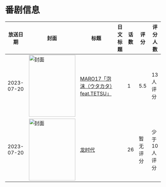 # 番剧信息

|放送日期|封面|标题|日文标题|话数|评分|评分人数|
|---|---|---|---|---|---|---|
|2023-07-20|<img src="https://lain.bgm.tv/pic/cover/c/39/f7/446447_d4jza.jpg" alt="封面" style="width:150px;height:200px;object-fit:cover;">|[MARO17「泡沫（ウタカタ）feat.TETSU」](https://bangumi.tv/subject/446447)||1|5.5|13人评分|
|2023-07-20|<img src="https://lain.bgm.tv/pic/cover/c/c7/fc/441806_kab9S.jpg" alt="封面" style="width:150px;height:200px;object-fit:cover;">|[龙时代](https://bangumi.tv/subject/441806)||26|暂无评分|少于10人评分|
